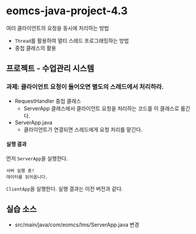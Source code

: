 # eomcs-java-project-4.3

여러 클라이언트의 요청을 동시에 처리하는 방법

- `Thread`를 활용하여 멀티 스레드 프로그래밍하는 방법
- 중첩 클래스의 활용

  
## 프로젝트 - 수업관리 시스템  

### 과제: 클라이언트 요청이 들어오면 별도의 스레드에서 처리하라.

- RequestHandler 중첩 클래스
    - ServerApp 클래스에서 클라이언트 요청을 처리하는 코드를 이 클래스로 옮긴다.
- ServerApp.java
    - 클라이언트가 연결되면 스레드에게 요청 처리를 맡긴다.

#### 실행 결과

먼저 `ServerApp`을 실행한다.
```
서버 실행 중! 
데이터를 읽어옵니다.
```

`ClientApp`을 실행한다. 실행 결과는 이전 버전과 같다.


## 실습 소스

- src/main/java/com/eomcs/lms/ServerApp.java 변경
